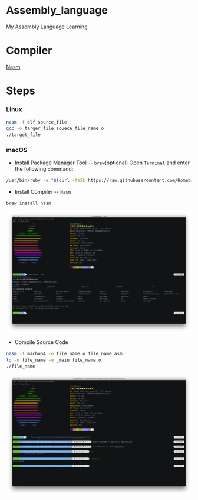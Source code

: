 # Assembly_language
My Assembly Language Learning

# Compiler 
[Nasm](https://www.nasm.us/)

# Steps
### Linux
```bash
nasm -f elf source_file
gcc -o targer_file souece_file_name.o
./target_file
```

### macOS
- Install Package Manager Tool -- ` brew `(optional)
Open ` Terminal ` and enter the following command:
```bash
/usr/bin/ruby -e "$(curl -fsSL https://raw.githubusercontent.com/Homebrew/install/master/install)"
```
- Install Compiler  -- ` Nasm `
```bash
brew install nasm
```
![Install](source/screenshot/install.png)
- Compile Source Code

```bash
nasm -f macho64 -o file_name.o file_name.asm
ld -o file_name -e _main file_name.o
./file_name
```
![Compile](source/screenshot/compile.png)
